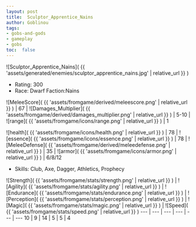 ```yaml
---
layout: post
title:  Sculptor_Apprentice_Nains
author: Goblinou
tags:
- gobs-and-gods
- gameplay
- gobs
toc:  false
---
```


![Sculptor_Apprentice_Nains]( {{ 'assets/generated/enemies/sculptor_apprentice_nains.jpg' | relative_url }} )
- Rating: 300
- Race: Dwarf  Faction:Nains

![MeleeScore]( {{ 'assets/fromgame/derived/meleescore.png' | relative_url }} ) | 67 | ![Damages_Multiplier]( {{ 'assets/fromgame/derived/damages_multiplier.png' | relative_url }} ) | 5-10 | ![range]( {{ 'assets/fromgame/icons/range.png' | relative_url }} ) | 1


![health]( {{ 'assets/fromgame/icons/health.png' | relative_url }} ) | 78 | ![essence]( {{ 'assets/fromgame/icons/essence.png' | relative_url }} ) | 78 | ![MeleeDefense]( {{ 'assets/fromgame/derived/meleedefense.png' | relative_url }} ) | 35 | ![armor]( {{ 'assets/fromgame/icons/armor.png' | relative_url }} ) | 6/8/12

* Skills: Club, Axe, Dagger, Athletics, Prophecy

![Strength]( {{ 'assets/fromgame/stats/strength.png' | relative_url }} ) | ![Agility]( {{ 'assets/fromgame/stats/agility.png' | relative_url }} ) | ![Endurance]( {{ 'assets/fromgame/stats/endurance.png' | relative_url }} ) | ![Perception]( {{ 'assets/fromgame/stats/perception.png' | relative_url }} ) | ![Magic]( {{ 'assets/fromgame/stats/magic.png' | relative_url }} ) | ![Speed]( {{ 'assets/fromgame/stats/speed.png' | relative_url }} )
--- | --- | --- | --- | --- | ---
10 | 9 | 14 | 5 | 5 | 4
